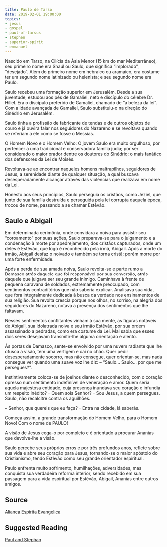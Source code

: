 ```yaml
---
title: Paulo de Tarso
date: 2019-02-01 19:00:00
topics: 
- jesus
- gospel
- paul-of-tarsus
- stephen
- superior-spirit
- emmanuel
---
```


Nascido em Tarso, na Cilícia da Ásia Menor (15 km do mar Mediterrâneo), seu
primeiro nome era Shaúl ou Saulo, que significa “implorado”, “desejado”. Além
do primeiro nome em hebraico ou aramaico, era costume ter um segundo nome
latinizado ou helenista; e seu segundo nome era Paulo.

Saulo recebeu uma formação superior em Jerusalém. Desde a sua juventude,
estudou aos pés de Gamaliel, neto e discípulo do célebre Dr. Hillel. Era o
discípulo preferido de Gamaliel, chamado de “a beleza da lei”. Com a idade
avançada de Gamaliel, Saulo substituiu-o na direção do Sinédrio em Jerusalém.

Saulo tinha a profissão de fabricante de tendas e de outros objetos de couro e
já ouvira falar nos seguidores do Nazareno e se revoltava quando se referiam a
ele como se fosse o Messias.

O Homem Novo e o Homem Velho:
O jovem Saulo era muito orgulhoso, por pertencer a uma tradicional e
conservadora família judia; por ser considerado o maior orador dentre os
doutores do Sinédrio; o mais fanático dos defensores da Lei de Moisés.

Revoltava-se ao encontrar naqueles homens maltrapilhos, seguidores de Jesus, a
serenidade diante de qualquer situação, a qual buscava desesperadamente
alcançar através das violências que realizava em nome da Lei.

Honesto aos seus princípios, Saulo perseguia os cristãos, como Jeziel, que
junto de sua família destruída e perseguida pela lei corrupta daquela época,
trocou de nome, passando a se chamar Estêvão.

## Saulo e Abigail 
Em determinada cerimônia, onde convidara a noiva para assistir seu “coroamento”
por suas ações, Saulo preparava-se para o julgamento e a condenação à morte por
apedrejamento, dos cristãos capturados, onde um deles é Estêvão, que logo é
reconhecido pela irmã, Abigail. Após a morte do irmão, Abigail desfaz o noivado
e também se torna cristã; porém morre por uma forte enfermidade.

Após a perda de sua amada noiva, Saulo revolta-se e parte rumo a Damasco atrás
daquele que foi responsável por sua conversão, atrás daquele que julgava ser
seu grande inimigo. Caminhava à frente de pequena caravana de soldados,
extremamente preocupado, com sentimentos contraditórios que não saberia
explicar. Analisava sua vida, que fora integralmente dedicada à busca da
verdade nos ensinamentos de sua religião. Sua revolta crescia porque nos olhos,
no sorriso, na alegria dos seguidores do Nazareno, notava a presença dos
sentimentos que lhe faltavam.


Nesses sentimentos conflitantes vinham à sua mente, as figuras notáveis de
Abigail, sua idolatrada noiva e seu irmão Estêvão, por sua ordem assassinado a
pedradas, como era costume da Lei. Mal sabia que esses dois seres desejavam
transmitir-lhe alguma orientação e alento.


Às portas de Damasco, sente-se envolvido por uma nuvem radiante que lhe ofusca
a visão, tem uma vertigem e cai no chão. Quer pedir desesperadamente socorro,
mas não consegue, quer orientar-se, mas nada consegue ver quando uma suave voz
lhe diz: – “Saulo… Saulo… por que me persegues?”. 

Instintivamente coloca-se de
joelhos diante o desconhecido, com o coração opresso num sentimento indefinível
de veneração e amor. Quem seria aquela majestosa entidade, cuja presença
inundava seu coração e infundia um respeito inédito?
– Quem sois Senhor?
– Sou Jesus, a quem persegues. Saulo, não recalcitre contra os aguilhões.

– Senhor, que quereis que eu faça?
– Entra na cidade, lá saberás.

Começa assim, a grande transformação do Homem Velho, para o Homem Novo! Com o
nome de PAULO!

A visão de Jesus cega-o por completo e é orientado a procurar Ananias que
devolve-lhe a visão.


Saulo percebe seus próprios erros e por três profundos anos, reflete sobre sua
vida e abre seu coração para Jesus, tornando-se o maior apóstolo do
Cristianismo, tendo Estêvão como seu grande orientador espiritual.


Paulo enfrenta muito sofrimento, humilhações, adversidades, mas conquista sua
verdadeira reforma interior, sendo recebido em sua passagem para a vida
espiritual por Estêvão, Abigail, Ananias entre outros amigos.


## Source
[Alianca Espirita Evangelica](http://alianca.org.br/biografia-de-paulo-de-tarso/)


## Suggested Reading
[Paul and Stephan](/books/paul-and-stephen)



